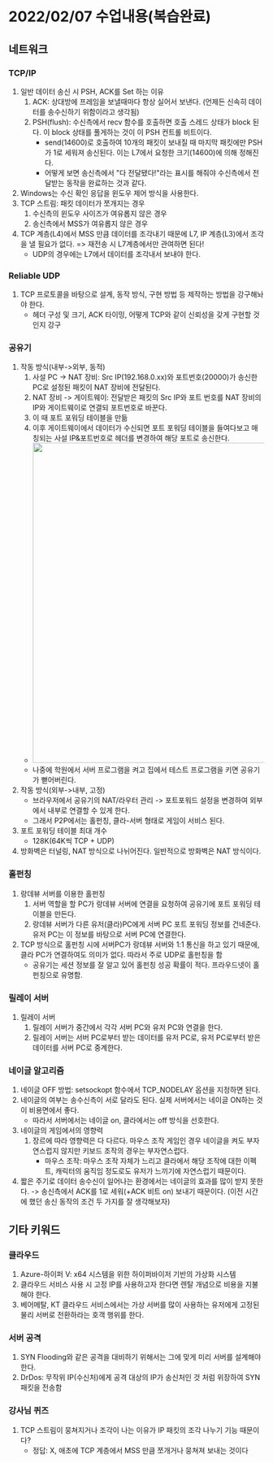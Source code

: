 # 2022/02/07 수업내용(복습완료)
## 네트워크
### TCP/IP
1. 일반 데이터 송신 시 PSH, ACK를 Set 하는 이유
    1) ACK: 상대방에 프레임을 보낼때마다 항상 실어서 보낸다. (언제든 신속히 데이터를 송수신하기 위함이라고 생각됨)
    2) PSH(flush): 수신측에서 recv 함수를 호출하면 호출 스레드 상태가 block 된다. 이 block 상태를 풀게하는 것이 이 PSH 컨트롤 비트이다.
        * send(14600)로 호출하여 10개의 패킷이 보내질 때 마지막 패킷에만 PSH가 1로 세워져 송신된다. 이는 L7에서 요청한 크기(14600)에 의해 정해진다.
        * 어떻게 보면 송신측에서 "다 전달됐다!"라는 표시를 해줘야 수신측에서 전달받는 동작을 완료하는 것과 같다.
2. Windows는 수신 확인 응답을 윈도우 제어 방식을 사용한다.
3. TCP 스트림: 패킷 데이터가 쪼개지는 경우
    1) 수신측의 윈도우 사이즈가 여유롭지 않은 경우
    2) 송신측에서 MSS가 여유롭지 않은 경우
4. TCP 계층(L4)에서 MSS 만큼 데이터를 조각내기 때문에 L7, IP 계층(L3)에서 조각을 낼 필요가 없다. => 재전송 시 L7계층에서만 관여하면 된다!
    * UDP의 경우에는 L7에서 데이터를 조각내서 보내야 한다.

### Reliable UDP
1. TCP 프로토콜을 바탕으로 설계, 동작 방식, 구현 방법 등 제작하는 방법을 강구해놔야 한다.
    * 헤더 구성 및 크기, ACK 타이밍, 어떻게 TCP와 같이 신뢰성을 갖게 구현할 것인지 강구 

### 공유기
1. 작동 방식(내부->외부, 동적)
    1) 사설 PC -> NAT 장비: Src IP(192.168.0.xx)와 포트번호(20000)가 송신한 PC로 설정된 패킷이 NAT 장비에 전달된다.
    2) NAT 장비 -> 게이트웨이: 전달받은 패킷의 Src IP와 포트 번호를 NAT 장비의 IP와 게이트웨이로 연결되 포트번호로 바꾼다.
    3) 이 때 포트 포워딩 테이블을 만듦
    4) 이후 게이트웨이에서 데이터가 수신되면 포트 포워딩 테이블을 들여다보고 매칭되는 사설 IP&포트번호로 헤더를 변경하여 해당 포트로 송신한다.
    * <img width=630 src="https://user-images.githubusercontent.com/95362065/152922805-93ece6ff-052d-49da-9385-7ece180c7987.png">
    * 나중에 학원에서 서버 프로그램을 켜고 집에서 테스트 프로그램을 키면 공유기가 뻗어버린다.
2. 작동 방식(외부->내부, 고정)
    * 브라우저에서 공유기의 NAT/라우터 관리 -> 포트포워드 설정을 변경하여 외부에서 내부로 연결할 수 있게 한다.
    * 그래서 P2P에서는 홀펀칭, 클라-서버 형태로 게임이 서비스 된다.
3. 포트 포워딩 테이블 최대 개수
    * 128K(64K씩 TCP + UDP)
4. 방화벽은 터널링, NAT 방식으로 나뉘어진다. 일반적으로 방화벽은 NAT 방식이다.

### 홀펀칭
1. 랑데뷰 서버를 이용한 홀펀칭
    1) 서버 역할을 할 PC가 랑데뷰 서버에 연결을 요청하여 공유기에 포트 포워딩 테이블을 만든다.
    2) 랑데뷰 서버가 다른 유저(클라)PC에게 서버 PC 포트 포워딩 정보를 건네준다. 유저 PC는 이 정보를 바탕으로 서버 PC에 연결한다.
2. TCP 방식으로 홀펀칭 시에 서버PC가 랑데뷰 서버와 1:1 통신을 하고 있기 때문에, 클라 PC가 연결하여도 의미가 없다. 따라서 주로 UDP로 홀펀칭을 함
    * 공유기는 세션 정보를 잘 알고 있어 홀펀칭 성공 확률이 적다. 프라우드넷이 홀펀칭으로 유명함.

### 릴레이 서버
1. 릴레이 서버
    1) 릴레이 서버가 중간에서 각각 서버 PC와 유저 PC와 연결을 한다.
    2) 릴레이 서버는 서버 PC로부터 받는 데이터를 유저 PC로, 유저 PC로부터 받은 데이터를 서버 PC로 중계한다.

### 네이글 알고리즘
1. 네이글 OFF 방법: setsockopt 함수에서 TCP_NODELAY 옵션을 지정하면 된다.
2. 네이글의 여부는 송수신측이 서로 달라도 된다. 실제 서버에서는 네이글 ON하는 것이 비용면에서 좋다.
    * 따라서 서버에서는 네이글 on, 클라에서는 off 방식을 선호한다.
3. 네이글의 게임에서의 영향력
    1) 장르에 따라 영향력은 다 다르다. 마우스 조작 게임인 경우 네이글을 켜도 부자연스럽지 않지만 키보드 조작의 경우는 부자연스럽다.
        * 마우스 조작: 마우스 조작 자체가 느리고 클라에서 해당 조작에 대한 이펙트, 캐릭터의 움직임 정도로도 유저가 느끼기에 자연스럽기 때문이다.
4. 짧은 주기로 데이터 송수신이 일어나는 환경에서는 네이글의 효과를 많이 받지 못한다. -> 송신측에서 ACK를 1로 세워(+ACK 비트 on) 보내기 때문이다. (이전 시간에 했던 송신 동작의 조건 두 가지를 잘 생각해보자)

## 기타 키워드
### 클라우드
1. Azure-하이퍼 V: x64 시스템을 위한 하이퍼바이저 기반의 가상화 시스템
2. 클라우드 서비스 사용 시 고정 IP를 사용하고자 한다면 렌탈 개념으로 비용을 지불해야 한다.
3. 베어메탈, KT 클라우드 서비스에서는 가상 서버를 많이 사용하는 유저에게 고정된 물리 서버로 전환하라는 호객 행위를 한다.

### 서버 공격
1. SYN Flooding와 같은 공격을 대비하기 위해서는 그에 맞게 미리 서버를 설계해야 한다.
2. DrDos: 무작위 IP(수신처)에게 공격 대상의 IP가 송신처인 것 처럼 위장하여 SYN 패킷을 전송함

### 강사님 퀴즈
1. TCP 스트림이 뭉쳐지거나 조각이 나는 이유가 IP 패킷의 조각 나누기 기능 때문이다?
    * 정답: X, 애초에 TCP 계층에서 MSS 만큼 쪼개거나 뭉쳐져 보내는 것이다
